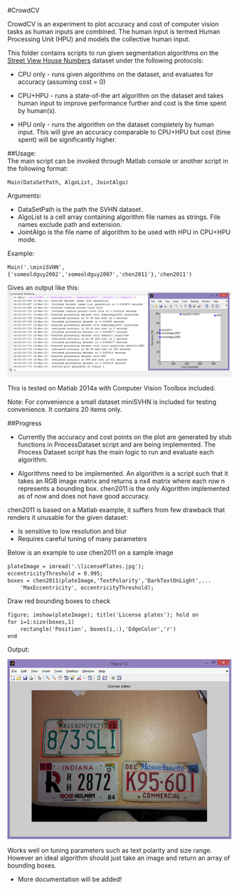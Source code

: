 #CrowdCV

CrowdCV is an experiment to plot accuracy and cost of computer vision tasks as human inputs are combined. The human input is termed Human Processing Unit (HPU) and models the collective human input.

This folder contains scripts to run given segmentation algorithms on the [Street View House Numbers](http://ufldl.stanford.edu/housenumbers/) dataset under the following protocols:

* CPU only - runs given algorithms on the dataset, and evaluates for accuracy (assuming cost = 0)

* CPU+HPU - runs a state-of-the art algorithm on the dataset and takes human input to improve performance further and cost is the time spent by human(s).

* HPU only - runs the algorithm on the dataset completely by human input. This will give an accuracy comparable to CPU+HPU but cost (time spent) will be significantly higher.

##Usage:  
The main script can be invoked through Matlab console or another script in the following format:

	Main(DataSetPath, AlgoList, JointAlgo)
Arguments:  

* DataSetPath is the path the SVHN dataset.  
* AlgoList is a cell array containing algorithm file names as strings. File names exclude path and extension.  
* JointAlgo is the file name of algorithm to be used with HPU in CPU+HPU mode.


Example:

	Main('.\miniSVHN', {'someoldguy2002','someoldguy2007','chen2011'},'chen2011')

Gives an output like this:  
![Screen-shot](./SampleOutput.png)  
	
This is tested on Matlab 2014a with Computer Vision Toolbox included.

Note: For convenience a small dataset miniSVHN is included for testing convenience. It contains 20 items only.

##Progress

* Currently the accuracy and cost points on the plot are generated by stub functions in ProcessDataset script and are being implemented. The Process Dataset script has the main logic to run and evaluate each algorithm.

* Algorithms need to be implemented. An algorithm is a script such that it takes an RGB image matrix and returns a nx4 matrix where each row n represents a bounding box. chen2011 is the only Algorithm implemented as of now and does not have good accuracy.

chen2011 is based on a Matlab example, it suffers from few drawback that renders it unusable for the given dataset:  

* Is sensitive to low resolution and blur
* Requires careful tuning of many parameters

Below is an example to use chen2011 on a sample image

	plateImage = imread('.\licensePlates.jpg');
	eccentricityThreshold = 0.995;
	boxes = chen2011(plateImage,'TextPolarity','DarkTextOnLight',...
	    'MaxEccentricity', eccentricityThreshold);

Draw red bounding boxes to check

	figure; imshow(plateImage); title('License plates'); hold on
	for i=1:size(boxes,1)
	    rectangle('Position', boxes(i,:),'EdgeColor','r')
	end

Output:

![Screen-shot](./SampleOutputChen.png)

Works well on tuning parameters such as text polarity and size range. However an ideal algorithm should just take an image and return an array of bounding boxes.

* More documentation will be added!